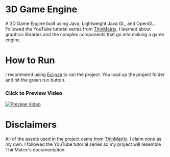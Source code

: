 # 3D Game Engine
A 3D Game Engine built using Java, Lightweight Java GL, and OpenGL. Followed the YouTube tutorial series from [ThinMatrix](https://www.youtube.com/playlist?list=PLRIWtICgwaX0u7Rf9zkZhLoLuZVfUksDP). I learned about graphics libraries and the complex components that go into making a game engine.

# How to Run
I recommend using [Eclipse](https://www.eclipse.org/downloads/) to run the project. You load up the project folder and hit the green run button.

### Click to Preview Video
[![Preview Video](https://user-images.githubusercontent.com/60367213/94372372-7914e500-00c2-11eb-8b35-df3fcd9e5b41.png)](https://youtu.be/RJupnVmnqcQ)

# Disclaimers
All of the assets used in the project came from [ThinMatrix](https://www.youtube.com/playlist?list=PLRIWtICgwaX0u7Rf9zkZhLoLuZVfUksDP). I claim none as my own. I followed the YouTube tutorial series so my project will resemble ThinMatrix's documentation.
